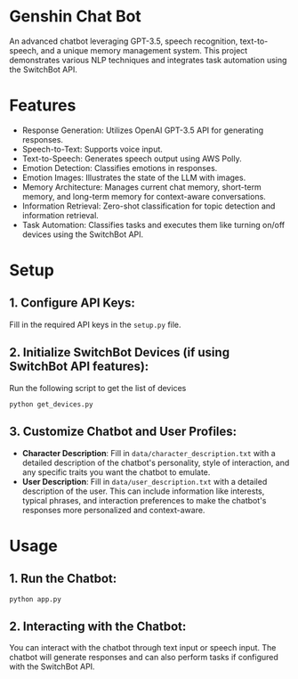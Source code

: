 # Genshin Chat Bot
An advanced chatbot leveraging GPT-3.5, speech recognition, text-to-speech, and a unique memory management system. This project demonstrates various NLP techniques and integrates task automation using the SwitchBot API.

# Features
- Response Generation: Utilizes OpenAI GPT-3.5 API for generating responses. 
- Speech-to-Text: Supports voice input. 
- Text-to-Speech: Generates speech output using AWS Polly.
- Emotion Detection: Classifies emotions in responses. 
- Emotion Images: Illustrates the state of the LLM with images. 
- Memory Architecture: Manages current chat memory, short-term memory, and long-term memory for context-aware conversations. 
- Information Retrieval: Zero-shot classification for topic detection and information retrieval. 
- Task Automation: Classifies tasks and executes them like turning on/off devices using the SwitchBot API. 

# Setup
## 1. Configure API Keys:
Fill in the required API keys in the `setup.py` file.
## 2. Initialize SwitchBot Devices (if using SwitchBot API features):
Run the following script to get the list of devices
```
python get_devices.py
```

## 3. Customize Chatbot and User Profiles:
- **Character Description**: Fill in `data/character_description.txt` with a detailed description of the chatbot's personality, style of interaction, and any specific traits you want the chatbot to emulate.
- **User Description**: Fill in `data/user_description.txt` with a detailed description of the user. This can include information like interests, typical phrases, and interaction preferences to make the chatbot's responses more personalized and context-aware.

# Usage
## 1. Run the Chatbot:
```
python app.py
```

## 2. Interacting with the Chatbot:
You can interact with the chatbot through text input or speech input.
The chatbot will generate responses and can also perform tasks if configured with the SwitchBot API.
